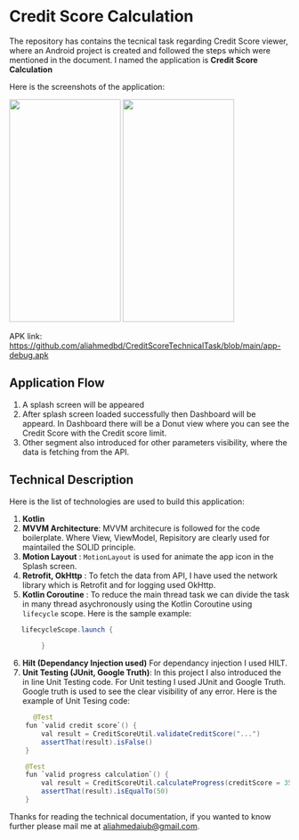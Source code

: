 # Credit Score Calculation

The repository has contains the tecnical task regarding Credit Score viewer, where an Android project is created and followed the steps which were mentioned in the document. I named the application is <b>Credit Score Calculation</b> 

Here is the screenshots of the application:

<img src="https://github.com/aliahmedbd/CreditScoreTechnicalTask/blob/main/Screenshot%202021-12-19%20at%205.45.34%20PM.png" alt="" data-canonical-src="https://github.com/aliahmedbd/CreditScoreTechnicalTask/blob/main/Screenshot%202021-12-19%20at%205.45.34%20PM.png" width="200" height="400" />  <img src="https://github.com/aliahmedbd/CreditScoreTechnicalTask/blob/main/Screenshot%202021-12-19%20at%205.45.12%20PM.png" alt="" data-canonical-src="https://github.com/aliahmedbd/CreditScoreTechnicalTask/blob/main/Screenshot%202021-12-19%20at%205.45.12%20PM.png" width="200" height="400" /> 

APK link: https://github.com/aliahmedbd/CreditScoreTechnicalTask/blob/main/app-debug.apk


## Application Flow

1. A splash screen will be appeared
2. After splash screen loaded successfully then Dashboard will be appeard. In Dashboard there will be a Donut view where you can see the Credit Score with the Credit score limit.
3. Other segment also introduced for other parameters visibility, where the data is fetching from the API.

## Technical Description

Here is the list of technologies are used to build this application:

1. <b>Kotlin</b>
2. <b>MVVM Architecture</b>: MVVM architecure is followed for the code boilerplate. Where View, ViewModel, Repisitory are clearly used for maintailed the SOLID principle.
3. <b>Motion Layout</b> : `MotionLayout` is used for animate the app icon in the Splash screen.
4. <b> Retrofit, OkHttp</b> : To fetch the data from API, I have used the network library which is Retrofit and for logging used OkHttp.
5. <b>Kotlin Coroutine</b> : To reduce the main thread task we can divide the task in many thread asychronously using the Kotlin Coroutine using `lifecycle` scope. Here is the sample example:   
```java
   lifecycleScope.launch {
          
        }
```
6.  <b>Hilt (Dependancy Injection used)</b> For dependancy injection I used HILT.
7.  <b>Unit Testing (JUnit, Google Truth)</b>: In this project I also introduced the in line Unit Testing code. For Unit testing I used JUnit and Google Truth. Google truth is used to see the clear visibility of any error. Here is the example of Unit Tesing code:

```java
      @Test
    fun `valid credit score`() {
        val result = CreditScoreUtil.validateCreditScore("...")
        assertThat(result).isFalse()
    }

    @Test
    fun `valid progress calculation`() {
        val result = CreditScoreUtil.calculateProgress(creditScore = 350, maxCreditScore = 700)
        assertThat(result).isEqualTo(50)
    }
```

Thanks for reading the technical documentation, if you wanted to know further please mail me at aliahmedaiub@gmail.com.




